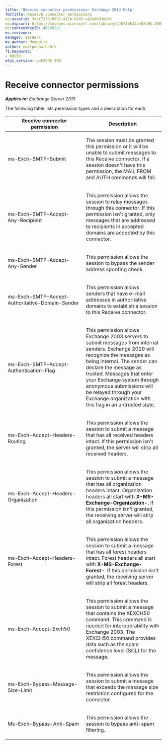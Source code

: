 ```yaml
---
title: 'Receive connector permissions: Exchange 2013 Help'
TOCTitle: Receive connector permissions
ms:assetid: 31af7139-6823-411b-81b3-e42edd83ee6c
ms:mtpsurl: https://technet.microsoft.com/library/JJ673053(v=EXCHG.150)
ms:contentKeyID: 49289221
ms.reviewer: 
manager: serdars
ms.author: dmaguire
author: mattpennathe3rd
f1.keywords:
- NOCSH
mtps_version: v=EXCHG.150
---
```


# Receive connector permissions

_**Applies to:** Exchange Server 2013_

The following table lists permission types and a description for each.

<table>
<colgroup>
<col style="width: 50%" />
<col style="width: 50%" />
</colgroup>
<thead>
<tr class="header">
<th>Receive connector permission</th>
<th>Description</th>
</tr>
</thead>
<tbody>
<tr class="odd">
<td><p>ms-Exch-SMTP-Submit</p></td>
<td><p>The session must be granted this permission or it will be unable to submit messages to this Receive connector. If a session doesn't have this permission, the MAIL FROM and AUTH commands will fail.</p></td>
</tr>
<tr class="even">
<td><p>ms-Exch-SMTP-Accept-Any-Recipient</p></td>
<td><p>This permission allows the session to relay messages through this connector. If this permission isn't granted, only messages that are addressed to recipients in accepted domains are accepted by this connector.</p></td>
</tr>
<tr class="odd">
<td><p>ms-Exch-SMTP-Accept-Any-Sender</p></td>
<td><p>This permission allows the session to bypass the sender address spoofing check.</p></td>
</tr>
<tr class="even">
<td><p>ms-Exch-SMTP-Accept-Authoritative-Domain-Sender</p></td>
<td><p>This permission allows senders that have e-mail addresses in authoritative domains to establish a session to this Receive connector.</p></td>
</tr>
<tr class="odd">
<td><p>ms-Exch-SMTP-Accept-Authentication-Flag</p></td>
<td><p>This permission allows Exchange 2003 servers to submit messages from internal senders. Exchange 2010 will recognize the messages as being internal. The sender can declare the message as trusted. Messages that enter your Exchange system through anonymous submissions will be relayed through your Exchange organization with this flag in an untrusted state.</p></td>
</tr>
<tr class="even">
<td><p>ms-Exch-Accept-Headers-Routing</p></td>
<td><p>This permission allows the session to submit a message that has all received headers intact. If this permission isn't granted, the server will strip all received headers.</p></td>
</tr>
<tr class="odd">
<td><p>ms-Exch-Accept-Headers-Organization</p></td>
<td><p>This permission allows the session to submit a message that has all organization headers intact. Organization headers all start with <strong>X-MS-Exchange-Organization-</strong>. If this permission isn't granted, the receiving server will strip all organization headers.</p></td>
</tr>
<tr class="even">
<td><p>ms-Exch-Accept-Headers-Forest</p></td>
<td><p>This permission allows the session to submit a message that has all forest headers intact. Forest headers all start with <strong>X-MS-Exchange-Forest-</strong>. If this permission isn't granted, the receiving server will strip all forest headers.</p></td>
</tr>
<tr class="odd">
<td><p>ms-Exch-Accept-Exch50</p></td>
<td><p>This permission allows the session to submit a message that contains the XEXCH50 command. This command is needed for interoperability with Exchange 2003. The XEXCH50 command provides data such as the spam confidence level (SCL) for the message.</p></td>
</tr>
<tr class="even">
<td><p>ms-Exch-Bypass-Message-Size-Limit</p></td>
<td><p>This permission allows the session to submit a message that exceeds the message size restriction configured for the connector.</p></td>
</tr>
<tr class="odd">
<td><p>Ms-Exch-Bypass-Anti-Spam</p></td>
<td><p>This permission allows the session to bypass anti-spam filtering.</p></td>
</tr>
</tbody>
</table>
